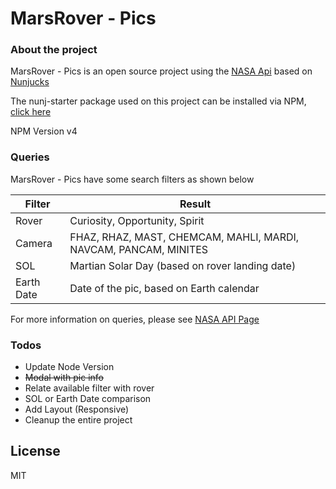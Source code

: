 # MarsRover - Pics

### About the project

MarsRover - Pics is an open source project using the [NASA Api](https://api.nasa.gov/api.html#MarsPhotos) based on [Nunjucks](https://mozilla.github.io/nunjucks/)

The nunj-starter package used on this project can be installed via NPM, [click here](https://www.npmjs.com/package/nunj-starter)

NPM Version v4

### Queries

MarsRover - Pics have some search filters as shown below

| Filter | Result |
| ------ | ------ |
| Rover | Curiosity, Opportunity, Spirit |
| Camera | FHAZ, RHAZ, MAST, CHEMCAM, MAHLI, MARDI, NAVCAM, PANCAM, MINITES |
| SOL | Martian Solar Day (based on rover landing date) |
| Earth Date | Date of the pic, based on Earth calendar |

For more information on queries, please see [NASA API Page](https://api.nasa.gov/api.html#MarsPhotos)

### Todos
 - Update Node Version
 - ~~Modal with pic info~~
 - Relate available filter with rover
 - SOL or Earth Date comparison
 - Add Layout (Responsive)
 - Cleanup the entire project


License
----

MIT
